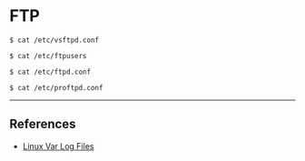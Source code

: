 # FTP

`$ cat /etc/vsftpd.conf`

`$ cat /etc/ftpusers`

`$ cat /etc/ftpd.conf`

`$ cat /etc/proftpd.conf`

---
## References

- [Linux Var Log Files](http://www.thegeekstuff.com/2011/08/linux-var-log-files/)